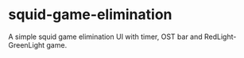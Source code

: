 # squid-game-elimination
A simple squid game elimination UI with timer, OST bar and RedLight-GreenLight game.
